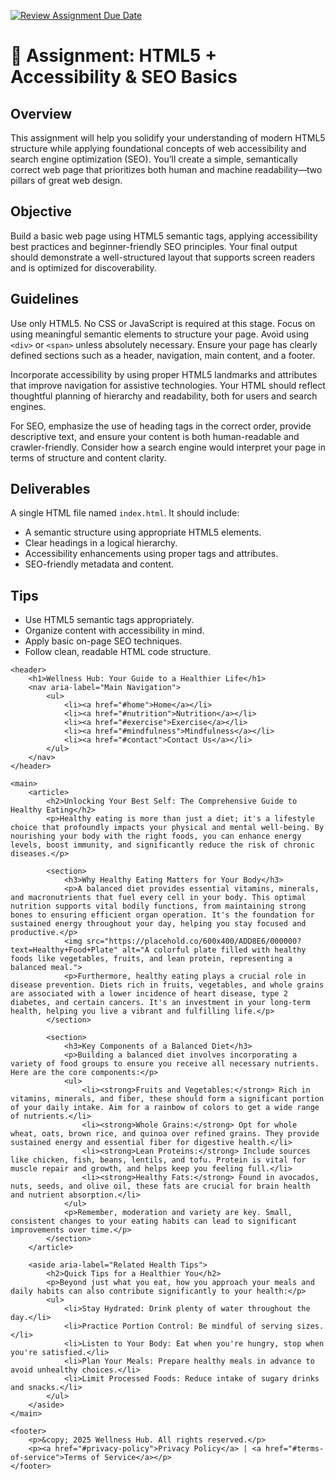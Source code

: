 [![Review Assignment Due Date](https://classroom.github.com/assets/deadline-readme-button-22041afd0340ce965d47ae6ef1cefeee28c7c493a6346c4f15d667ab976d596c.svg)](https://classroom.github.com/a/jecSxI3G)
# 📘 Assignment: HTML5 + Accessibility & SEO Basics

## Overview

This assignment will help you solidify your understanding of modern HTML5 structure while applying foundational concepts of web accessibility and search engine optimization (SEO). You’ll create a simple, semantically correct web page that prioritizes both human and machine readability—two pillars of great web design.

## Objective

Build a basic web page using HTML5 semantic tags, applying accessibility best practices and beginner-friendly SEO principles. Your final output should demonstrate a well-structured layout that supports screen readers and is optimized for discoverability.

## Guidelines

Use only HTML5. No CSS or JavaScript is required at this stage. Focus on using meaningful semantic elements to structure your page. Avoid using `<div>` or `<span>` unless absolutely necessary. Ensure your page has clearly defined sections such as a header, navigation, main content, and a footer.

Incorporate accessibility by using proper HTML5 landmarks and attributes that improve navigation for assistive technologies. Your HTML should reflect thoughtful planning of hierarchy and readability, both for users and search engines.

For SEO, emphasize the use of heading tags in the correct order, provide descriptive text, and ensure your content is both human-readable and crawler-friendly. Consider how a search engine would interpret your page in terms of structure and content clarity.

## Deliverables

A single HTML file named `index.html`. It should include:

* A semantic structure using appropriate HTML5 elements.
* Clear headings in a logical hierarchy.
* Accessibility enhancements using proper tags and attributes.
* SEO-friendly metadata and content.

## Tips

* Use HTML5 semantic tags appropriately.
* Organize content with accessibility in mind.
* Apply basic on-page SEO techniques.
* Follow clean, readable HTML code structure.


<!DOCTYPE html>
<html lang="en">
<head>
    <meta charset="UTF-8">
    <meta name="viewport" content="width=device-width, initial-scale=1.0">
    <title>The Benefits of Healthy Eating: Your Guide to Wellness</title>
    <meta name="description" content="Discover the comprehensive benefits of healthy eating for improved energy, disease prevention, and overall well-being. Learn about balanced diets and nutrition tips.">
</head>
<body>

    <header>
        <h1>Wellness Hub: Your Guide to a Healthier Life</h1>
        <nav aria-label="Main Navigation">
            <ul>
                <li><a href="#home">Home</a></li>
                <li><a href="#nutrition">Nutrition</a></li>
                <li><a href="#exercise">Exercise</a></li>
                <li><a href="#mindfulness">Mindfulness</a></li>
                <li><a href="#contact">Contact Us</a></li>
            </ul>
        </nav>
    </header>

    <main>
        <article>
            <h2>Unlocking Your Best Self: The Comprehensive Guide to Healthy Eating</h2>
            <p>Healthy eating is more than just a diet; it's a lifestyle choice that profoundly impacts your physical and mental well-being. By nourishing your body with the right foods, you can enhance energy levels, boost immunity, and significantly reduce the risk of chronic diseases.</p>

            <section>
                <h3>Why Healthy Eating Matters for Your Body</h3>
                <p>A balanced diet provides essential vitamins, minerals, and macronutrients that fuel every cell in your body. This optimal nutrition supports vital bodily functions, from maintaining strong bones to ensuring efficient organ operation. It's the foundation for sustained energy throughout your day, helping you stay focused and productive.</p>
                <img src="https://placehold.co/600x400/ADD8E6/000000?text=Healthy+Food+Plate" alt="A colorful plate filled with healthy foods like vegetables, fruits, and lean protein, representing a balanced meal.">
                <p>Furthermore, healthy eating plays a crucial role in disease prevention. Diets rich in fruits, vegetables, and whole grains are associated with a lower incidence of heart disease, type 2 diabetes, and certain cancers. It's an investment in your long-term health, helping you live a vibrant and fulfilling life.</p>
            </section>

            <section>
                <h3>Key Components of a Balanced Diet</h3>
                <p>Building a balanced diet involves incorporating a variety of food groups to ensure you receive all necessary nutrients. Here are the core components:</p>
                <ul>
                    <li><strong>Fruits and Vegetables:</strong> Rich in vitamins, minerals, and fiber, these should form a significant portion of your daily intake. Aim for a rainbow of colors to get a wide range of nutrients.</li>
                    <li><strong>Whole Grains:</strong> Opt for whole wheat, oats, brown rice, and quinoa over refined grains. They provide sustained energy and essential fiber for digestive health.</li>
                    <li><strong>Lean Proteins:</strong> Include sources like chicken, fish, beans, lentils, and tofu. Protein is vital for muscle repair and growth, and helps keep you feeling full.</li>
                    <li><strong>Healthy Fats:</strong> Found in avocados, nuts, seeds, and olive oil, these fats are crucial for brain health and nutrient absorption.</li>
                </ul>
                <p>Remember, moderation and variety are key. Small, consistent changes to your eating habits can lead to significant improvements over time.</p>
            </section>
        </article>

        <aside aria-label="Related Health Tips">
            <h2>Quick Tips for a Healthier You</h2>
            <p>Beyond just what you eat, how you approach your meals and daily habits can also contribute significantly to your health:</p>
            <ul>
                <li>Stay Hydrated: Drink plenty of water throughout the day.</li>
                <li>Practice Portion Control: Be mindful of serving sizes.</li>
                <li>Listen to Your Body: Eat when you're hungry, stop when you're satisfied.</li>
                <li>Plan Your Meals: Prepare healthy meals in advance to avoid unhealthy choices.</li>
                <li>Limit Processed Foods: Reduce intake of sugary drinks and snacks.</li>
            </ul>
        </aside>
    </main>

    <footer>
        <p>&copy; 2025 Wellness Hub. All rights reserved.</p>
        <p><a href="#privacy-policy">Privacy Policy</a> | <a href="#terms-of-service">Terms of Service</a></p>
    </footer>

</body>
</html>

